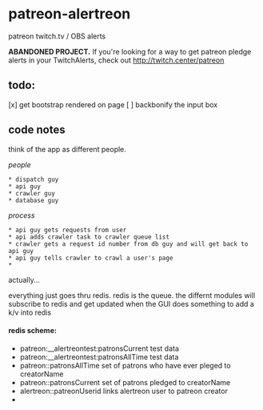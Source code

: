 # patreon-alertreon
patreon twitch.tv / OBS alerts


**ABANDONED PROJECT.** If you're looking for a way to get patreon pledge alerts in your TwitchAlerts, check out http://twitch.center/patreon



## todo: 

  [x] get bootstrap rendered on page
  [ ] backbonify the input box
  
  
  
  
  
## code notes

think of the app as different people.

*people*

    * dispatch guy
    * api guy
    * crawler guy
    * database guy
  
  
*process*

    * api guy gets requests from user
    * api adds crawler task to crawler queue list
    * crawler gets a request id number from db guy and will get back to api guy
    * api guy tells crawler to crawl a user's page
    *  
    
actually...

everything just goes thru redis. redis is the queue. the differnt modules will subscribe to redis and get updated when the GUI does something to add a k/v into redis


    

#### redis scheme:

  * patreon:__alertreontest:patronsCurrent         test data
  * patreon:__alertreontest:patronsAllTime         test data
  * patreon:<creatorName>:patronsAllTime           set of patrons who have ever pleged to creatorName
  * patreon:<creatorName>:patronsCurrent           set of patrons pledged to creatorName
  * alertreon:<aletreonUserId>:patreonUserid       links alertreon user to patreon creator
  * 


